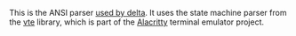 This is the ANSI parser [used by delta](https://github.com/dandavison/delta/tree/master/src/ansi).
It uses the state machine parser from the [vte](https://github.com/alacritty/vte) library, which is
part of the [Alacritty](https://github.com/alacritty/) terminal emulator project.
